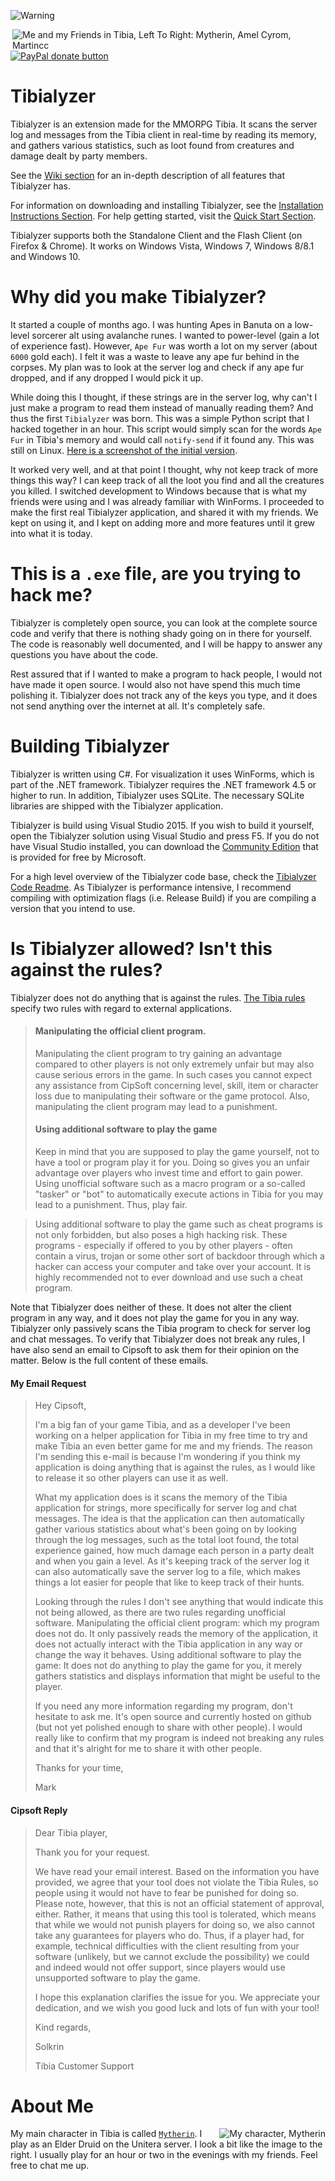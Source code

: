 
![Warning](http://i.imgur.com/IP4HsdK.png)

<img align="right" src="https://raw.githubusercontent.com/Mytherin/Tibialyzer/master/Images/tibiagroup.png" alt="Me and my Friends in Tibia, Left To Right: Mytherin, Amel Cyrom, Martincc">

<span class="badge-paypal"><a href="https://www.paypal.com/cgi-bin/webscr?cmd=_s-xclick&amp;hosted_button_id=8PDDPCLPEAWC4" title="Donate to this project using Paypal"><img src="https://img.shields.io/badge/paypal-donate-yellow.svg" alt="PayPal donate button" /></a></span>

# Tibialyzer

Tibialyzer is an extension made for the MMORPG Tibia. It scans the server log and messages from the Tibia client in real-time by reading its memory, and gathers various statistics, such as loot found from creatures and damage dealt by party members.

See the [Wiki section](https://github.com/Mytherin/Tibialyzer/wiki) for an in-depth description of all features that Tibialyzer has.

For information on downloading and installing Tibialyzer, see the [Installation Instructions Section](https://github.com/Mytherin/Tibialyzer/wiki/Installation-Instructions). For help getting started, visit the [Quick Start Section](https://github.com/Mytherin/Tibialyzer/wiki/Quick-Start-Guide).

Tibialyzer supports both the Standalone Client and the Flash Client (on Firefox & Chrome). It works on Windows Vista, Windows 7, Windows 8/8.1 and Windows 10.

# Why did you make Tibialyzer?

It started a couple of months ago. I was hunting Apes in Banuta on a low-level sorcerer alt using avalanche runes. I wanted to power-level (gain a lot of experience fast). However, `Ape Fur` was worth a lot on my server (about `6000` gold each). I felt it was a waste to leave any ape fur behind in the corpses. My plan was to look at the server log and check if any ape fur dropped, and if any dropped I would pick it up.

While doing this I thought, if these strings are in the server log, why can't I just make a program to read them instead of manually reading them? And thus the first `Tibialyzer` was born. This was a simple Python script that I hacked together in an hour. This script would simply scan for the words `Ape Fur` in Tibia's memory and would call `notify-send` if it found any. This was still on Linux. [Here is a screenshot of the initial version](http://i.imgur.com/p0UREDO.jpg).

It worked very well, and at that point I thought, why not keep track of more things this way? I can keep track of all the loot you find and all the creatures you killed. I switched development to Windows because that is what my friends were using and I was already familiar with WinForms. I proceeded to make the first real Tibialyzer application, and shared it with my friends. We kept on using it, and I kept on adding more and more features until it grew into what it is today.

# This is a `.exe` file, are you trying to hack me?

Tibialyzer is completely open source, you can look at the complete source code and verify that there is nothing shady going on in there for yourself. The code is reasonably well documented, and I will be happy to answer any questions you have about the code.

Rest assured that if I wanted to make a program to hack people, I would not have made it open source. I would also not have spend this much time polishing it. Tibialyzer does not track any of the keys you type, and it does not send anything over the internet at all. It's completely safe.

# Building Tibialyzer
Tibialyzer is written using C#. For visualization it uses WinForms, which is part of the .NET framework. Tibialyzer requires the .NET framework 4.5 or higher to run. In addition, Tibialyzer uses SQLite. The necessary SQLite libraries are shipped with the Tibialyzer application.

Tibialyzer is build using Visual Studio 2015. If you wish to build it yourself, open the Tibialyzer solution using Visual Studio and press F5. If you do not have Visual Studio installed, you can download the [Community Edition](https://www.visualstudio.com/products/visual-studio-community-vs) that is provided for free by Microsoft.

For a high level overview of the Tibialyzer code base, check the [Tibialyzer Code Readme](https://github.com/Mytherin/Tibialyzer/tree/master/Tibialyzer#important-files). As Tibialyzer is performance intensive, I recommend compiling with optimization flags (i.e. Release Build) if you are compiling a version that you intend to use.

# Is Tibialyzer allowed? Isn't this against the rules?
Tibialyzer does not do anything that is against the rules. [The Tibia rules](https://secure.tibia.com/support/?subtopic=tibiarules&rule=3b) specify two rules with regard to external applications.

> #### Manipulating the official client program.
>Manipulating the client program to try gaining an advantage compared to other players is not only extremely unfair but may also cause serious errors in the game. In such cases you cannot expect any assistance from CipSoft concerning level, skill, item or character loss due to manipulating their software or the game protocol. Also, manipulating the client program may lead to a punishment.
> #### Using additional software to play the game
> Keep in mind that you are supposed to play the game yourself, not to have a tool or program play it for you. Doing so gives you an unfair advantage over players who invest time and effort to gain power. Using unofficial software such as a macro program or a so-called "tasker" or "bot" to automatically execute actions in Tibia for you may lead to a punishment. Thus, play fair.

> Using additional software to play the game such as cheat programs is not only forbidden, but also poses a high hacking risk. These programs - especially if offered to you by other players - often contain a virus, trojan or some other sort of backdoor through which a hacker can access your computer and take over your account. It is highly recommended not to ever download and use such a cheat program.

Note that Tibialyzer does neither of these. It does not alter the client program in any way, and it does not play the game for you in any way. Tibialyzer only passively scans the Tibia program to check for server log and chat messages. To verify that Tibialyzer does not break any rules, I have also send an email to Cipsoft to ask them for their opinion on the matter. Below is the full content of these emails.

#### My Email Request
> Hey Cipsoft,
>
>I'm a big fan of your game Tibia, and as a developer I've been working on a helper application for Tibia in my free time to try and make Tibia an even better game for me and my friends. The reason I'm sending this e-mail is because I'm wondering if you think my application is doing anything that is against the rules, as I would like to release it so other players can use it as well.
>
>What my application does is it scans the memory of the Tibia application for strings, more specifically for server log and chat messages. The idea is that the application can then automatically gather various statistics about what's been going on by looking through the log messages, such as the total loot found, the total experience gained, how much damage each person in a party dealt and when you gain a level. As it's keeping track of the server log it can also automatically save the server log to a file, which makes things a lot easier for people that like to keep track of their hunts.
>
>Looking through the rules I don't see anything that would indicate this not being allowed, as there are two rules regarding unofficial software. Manipulating the official client program: which my program does not do. It only passively reads the memory of the application, it does not actually interact with the Tibia application in any way or change the way it behaves. Using additional software to play the game: It does not do anything to play the game for you, it merely gathers statistics and displays information that might be useful to the player.
>
>If you need any more information regarding my program, don't hesitate to ask me. It's open source and currently hosted on github (but not yet polished enough to share with other people). I would really like to confirm that my program is indeed not breaking any rules and that it's alright for me to share it with other people.
>
>Thanks for your time,
>
>    Mark

#### Cipsoft Reply

> Dear Tibia player,
>
>Thank you for your request.
>
>We have read your email interest. Based on the information you have provided, we agree that your tool does not violate the Tibia Rules, so people using it would not have to fear be punished for doing so. Please note, however, that this is not an official statement of approval, either. Rather, it means that using this tool is tolerated, which means that while we would not punish players for doing so, we also cannot take any guarantees for players who do. Thus, if a player had, for example, technical difficulties with the client resulting from your software (unlikely, but we cannot exclude the possibility) we could and indeed would not offer support, since players would use unsupported software to play the game.
>
>I hope this explanation clarifies the issue for you. We appreciate your dedication, and we wish you good luck and lots of fun with your tool!
>
>Kind regards,
>
>Solkrin
>
>Tibia Customer Support

# About Me

<img align="right" src="https://raw.githubusercontent.com/Mytherin/Tibialyzer/master/Images/mytherin.png" alt="My character, Mytherin">

My main character in Tibia is called [`Mytherin`](https://secure.tibia.com/community/?subtopic=characters&name=Mytherin). I play as an Elder Druid on the Unitera server. I look a bit like the image to the right. I usually play for an hour or two in the evenings with my friends. Feel free to chat me up.
